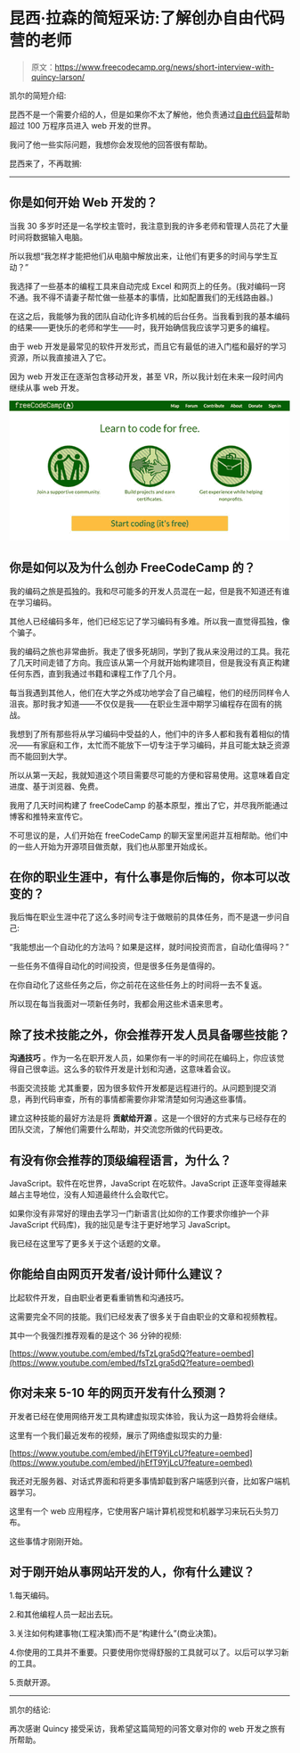 # 昆西·拉森的简短采访:了解创办自由代码营的老师

> 原文：<https://www.freecodecamp.org/news/short-interview-with-quincy-larson/>

凯尔的简短介绍:

昆西不是一个需要介绍的人，但是如果你不太了解他，他负责通过[自由代码营](https://www.freecodecamp.org/)帮助超过 100 万程序员进入 web 开发的世界。

我问了他一些实际问题，我想你会发现他的回答很有帮助。

昆西来了，不再耽搁:

* * *

## 你是如何开始 Web 开发的？

当我 30 多岁时还是一名学校主管时，我注意到我的许多老师和管理人员花了大量时间将数据输入电脑。

所以我想“我怎样才能把他们从电脑中解放出来，让他们有更多的时间与学生互动？”

我选择了一些基本的编程工具来自动完成 Excel 和网页上的任务。(我对编码一窍不通。我不得不请妻子帮忙做一些基本的事情，比如配置我们的无线路由器。)

在这之后，我能够为我的团队自动化许多机械的后台任务。当我看到我的基本编码的结果——更快乐的老师和学生——时，我开始确信我应该学习更多的编程。

由于 web 开发是最常见的软件开发形式，而且它有最低的进入门槛和最好的学习资源，所以我直接进入了它。

因为 web 开发正在逐渐包含移动开发，甚至 VR，所以我计划在未来一段时间内继续从事 web 开发。

![free-code-camp](img/07546da0177dcc0abc6d61ddf176af52.png)

## 你是如何以及为什么创办 FreeCodeCamp 的？

我的编码之旅是孤独的。我和尽可能多的开发人员混在一起，但是我不知道还有谁在学习编码。

其他人已经编码多年，他们已经忘记了学习编码有多难。所以我一直觉得孤独，像个骗子。

我的编码之旅也非常曲折。我走了很多死胡同，学到了我从来没用过的工具。我花了几天时间走错了方向。我应该从第一个月就开始构建项目，但是我没有真正构建任何东西，直到我通过书籍和课程工作了几个月。

每当我遇到其他人，他们在大学之外成功地学会了自己编程，他们的经历同样令人沮丧。那时我才知道——不仅仅是我——在职业生涯中期学习编程存在固有的挑战。

我想到了所有那些将从学习编码中受益的人，他们中的许多人都和我有着相似的情况——有家庭和工作，太忙而不能放下一切专注于学习编码，并且可能太缺乏资源而不能回到大学。

所以从第一天起，我就知道这个项目需要尽可能的方便和容易使用。这意味着自定进度、基于浏览器、免费。

我用了几天时间构建了 freeCodeCamp 的基本原型，推出了它，并尽我所能通过博客和推特来宣传它。

不可思议的是，人们开始在 freeCodeCamp 的聊天室里闲逛并互相帮助。他们中的一些人开始为开源项目做贡献，我们也从那里开始成长。

## 在你的职业生涯中，有什么事是你后悔的，你本可以改变的？

我后悔在职业生涯中花了这么多时间专注于做眼前的具体任务，而不是退一步问自己:

“我能想出一个自动化的方法吗？如果是这样，就时间投资而言，自动化值得吗？”

一些任务不值得自动化的时间投资，但是很多任务是值得的。

在你自动化了这些任务之后，你之前花在这些任务上的时间将一去不复返。

所以现在每当我面对一项新任务时，我都会用这些术语来思考。

## 除了技术技能之外，你会推荐开发人员具备哪些技能？

****沟通技巧**** 。作为一名在职开发人员，如果你有一半的时间花在编码上，你应该觉得自己很幸运。这么多的软件开发是计划和沟通，这意味着会议。

书面交流技能 尤其重要，因为很多软件开发都是远程进行的。从问题到提交消息，再到代码审查，所有的事情都需要你非常清楚如何沟通这些事情。

建立这种技能的最好方法是将 ****贡献给开源**** 。这是一个很好的方式来与已经存在的团队交流，了解他们需要什么帮助，并交流您所做的代码更改。

## 有没有你会推荐的顶级编程语言，为什么？

JavaScript。软件在吃世界，JavaScript 在吃软件。JavaScript 正逐年变得越来越占主导地位，没有人知道最终什么会取代它。

如果你没有非常好的理由去学习一门新语言(比如你的工作要求你维护一个非 JavaScript 代码库)，我的拙见是专注于更好地学习 JavaScript。

我已经在这里写了更多关于这个话题的文章。

## 你能给自由网页开发者/设计师什么建议？

比起软件开发，自由职业者更看重销售和沟通技巧。

这需要完全不同的技能。我们已经发表了很多关于自由职业的文章和视频教程。

其中一个我强烈推荐观看的是这个 36 分钟的视频:

[https://www.youtube.com/embed/fsTzLgra5dQ?feature=oembed](https://www.youtube.com/embed/fsTzLgra5dQ?feature=oembed)

## 你对未来 5-10 年的网页开发有什么预测？

开发者已经在使用网络开发工具构建虚拟现实体验，我认为这一趋势将会继续。

这里有一个我们最近发布的视频，展示了网络虚拟现实的力量:

[https://www.youtube.com/embed/jhEfT9YjLcU?feature=oembed](https://www.youtube.com/embed/jhEfT9YjLcU?feature=oembed)

我还对无服务器、对话式界面和将更多事情卸载到客户端感到兴奋，比如客户端机器学习。

这里有一个 web 应用程序，它使用客户端计算机视觉和机器学习来玩石头剪刀布。

这些事情才刚刚开始。

## 对于刚开始从事网站开发的人，你有什么建议？

1.每天编码。

2.和其他编程人员一起出去玩。

3.关注如何构建事物(工程决策)而不是“构建什么”(商业决策)。

4.你使用的工具并不重要。只要使用你觉得舒服的工具就可以了。以后可以学习新的工具。

5.贡献开源。

* * *

凯尔的结论:

再次感谢 Quincy 接受采访，我希望这篇简短的问答文章对你的 web 开发之旅有所帮助。
